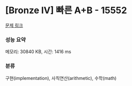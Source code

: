 # [Bronze IV] 빠른 A+B - 15552 

[문제 링크](https://www.acmicpc.net/problem/15552) 

### 성능 요약

메모리: 30840 KB, 시간: 1416 ms

### 분류

구현(implementation), 사칙연산(arithmetic), 수학(math)


